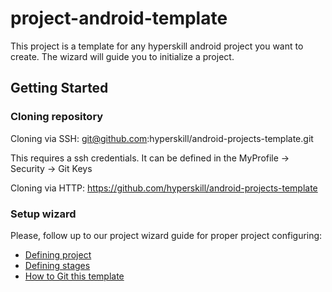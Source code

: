 # project-android-template

This project is a template for any hyperskill android project you want to create. 
The wizard will guide you to initialize a project.

## Getting Started

### Cloning repository

Cloning via SSH: git@github.com:hyperskill/android-projects-template.git

This requires a ssh credentials. It can be defined in the MyProfile -> Security -> Git Keys

Cloning via HTTP: https://github.com/hyperskill/android-projects-template

### Setup wizard

Please, follow up to our project wizard guide for proper project configuring:
 - [Defining project](documents/DefiningProject.md)
 - [Defining stages](documents/DefiningStages.md)
 - [How to Git this template](documents/HowToGit.md)